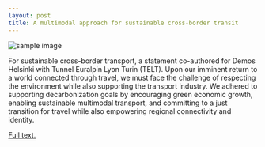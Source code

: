 ```yaml
---
layout: post
title: A multimodal approach for sustainable cross-border transit
---
```


![sample image]({{site.baseurl}}/assets/images/2021-10-16-telt.png)

For sustainable cross-border transport, a statement co-authored for Demos Helsinki with Tunnel Euralpin Lyon Turin (TELT). Upon our imminent return to a world connected through travel, we must face the challenge of respecting the environment while also supporting the transport industry. We adhered to supporting decarbonization goals by encouraging green economic growth, enabling sustainable multimodal transport, and committing to a just transition for travel while also empowering regional connectivity and identity.

[Full text.](https://demoshelsinki.fi/referenssit/a-multimodal-approach-for-sustainable-cross-border-transit/)

